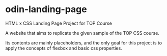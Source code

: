 # odin-landing-page
HTML x CSS Landing Page Project for TOP Course

A website that aims to replicate the given sample of the TOP CSS course.

Its contents are mainly placeholders, and the only goal for this project is to apply the concepts of flexbox and basic css properties.